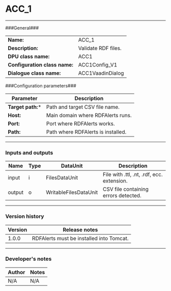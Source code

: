 # ACC_1 #
----------

###General###

|                               |                                                               |
|------------------------------|---------------------------------------------------------------|
|**Name:**                     |ACC_1 							       |
|**Description:**              |Validate RDF files. 					       |
|**DPU class name:**           |ACC1     						       | 
|**Configuration class name:** |ACC1Config_V1                           		       |
|**Dialogue class name:**      |ACC1VaadinDialog 					       |


###Configuration parameters###


|Parameter                        |Description                             |                                                        
|---------------------------------|----------------------------------------|
|**Target path:*** 	          |Path and target CSV file name.          |
|**Host:**		          |Main domain where RDFAlerts runs.  	   |
|**Port:**		          |Port where RDFAlerts works.  	   |
|**Path:**			  |Path where RDFAlerts is installed.      |

***

### Inputs and outputs ###

|Name                |Type       |DataUnit                         |Description                          |
|--------------------|-----------|---------------------------------|-------------------------------------|
|input  	     |i 	 |FilesDataUnit  		   |File with .ttl, .nt, .rdf, ecc. extension.  |
|output 	     |o 	 |WritableFilesDataUnit            |CSV file containing errors detected. |

***

### Version history ###

|Version            |Release notes                                   |
|-------------------|------------------------------------------------|
|1.0.0              |RDFAlerts must be installed into Tomcat.        |                                

***

### Developer's notes ###

|Author            |Notes                 |
|------------------|----------------------|
|N/A               |N/A                   |
